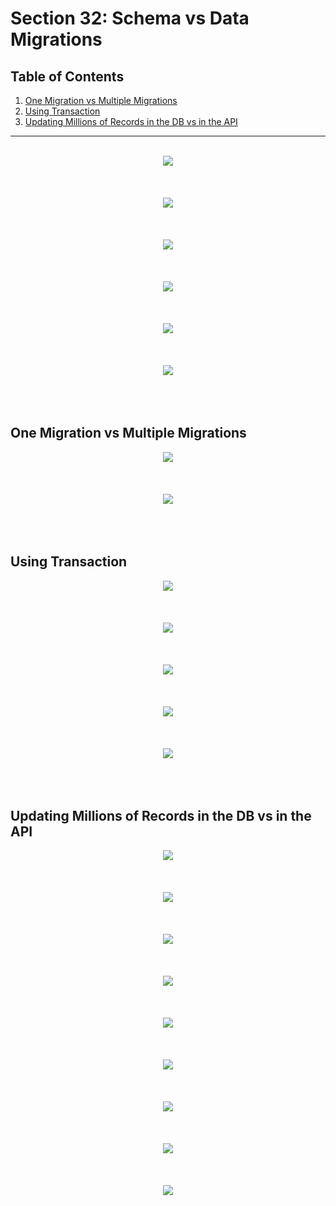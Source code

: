 # Section 32: Schema vs Data Migrations

## Table of Contents

1. [One Migration vs Multiple Migrations](#one-migration-vs-multiple-migrations)
1. [Using Transaction](#using-transaction)
1. [Updating Millions of Records in the DB vs in the API](#updating-millions-of-records-in-the-db-vs-in-the-api)

---

<br/>

<div align="center"><img src="../../diagrams/34/sql-11.svg" /></div><br/><br/><br/>
<div align="center"><img src="../../diagrams/34/sql-12.svg" /></div><br/><br/><br/>
<div align="center"><img src="../../diagrams/34/sql-13.svg" /></div><br/><br/><br/>
<div align="center"><img src="../../diagrams/34/sql-14.svg" /></div><br/><br/><br/>
<div align="center"><img src="../../diagrams/34/sql-15.svg" /></div><br/><br/><br/>
<div align="center"><img src="../../diagrams/34/sql-16.svg" /></div><br/><br/><br/>

## One Migration vs Multiple Migrations
<div align="center"><img src="../../diagrams/34/sql-17.svg" /></div><br/><br/><br/>
<div align="center"><img src="../../diagrams/34/sql-18.svg" /></div><br/><br/><br/>

## Using Transaction
<div align="center"><img src="../../diagrams/34/sql-19.svg" /></div><br/><br/><br/>
<div align="center"><img src="../../diagrams/34/sql-20.svg" /></div><br/><br/><br/>
<div align="center"><img src="../../diagrams/34/sql-21.svg" /></div><br/><br/><br/>
<div align="center"><img src="../../diagrams/34/sql-22.svg" /></div><br/><br/><br/>
<div align="center"><img src="../../diagrams/34/sql-23.svg" /></div><br/><br/><br/>


## Updating Millions of Records in the DB vs in the API
<div align="center"><img src="../../diagrams/35/sql-1.svg" /></div><br/><br/><br/>
<div align="center"><img src="../../diagrams/35/sql-2.svg" /></div><br/><br/><br/>
<div align="center"><img src="../../diagrams/35/sql-3.svg" /></div><br/><br/><br/>
<div align="center"><img src="../../diagrams/35/sql-4.svg" /></div><br/><br/><br/>
<div align="center"><img src="../../diagrams/35/sql-5.svg" /></div><br/><br/><br/>
<div align="center"><img src="../../diagrams/35/sql-6.svg" /></div><br/><br/><br/>
<div align="center"><img src="../../diagrams/35/sql-7.svg" /></div><br/><br/><br/>
<div align="center"><img src="../../diagrams/35/sql-8.svg" /></div><br/><br/><br/>
<div align="center"><img src="../../diagrams/35/sql-9.svg" /></div><br/><br/><br/>
